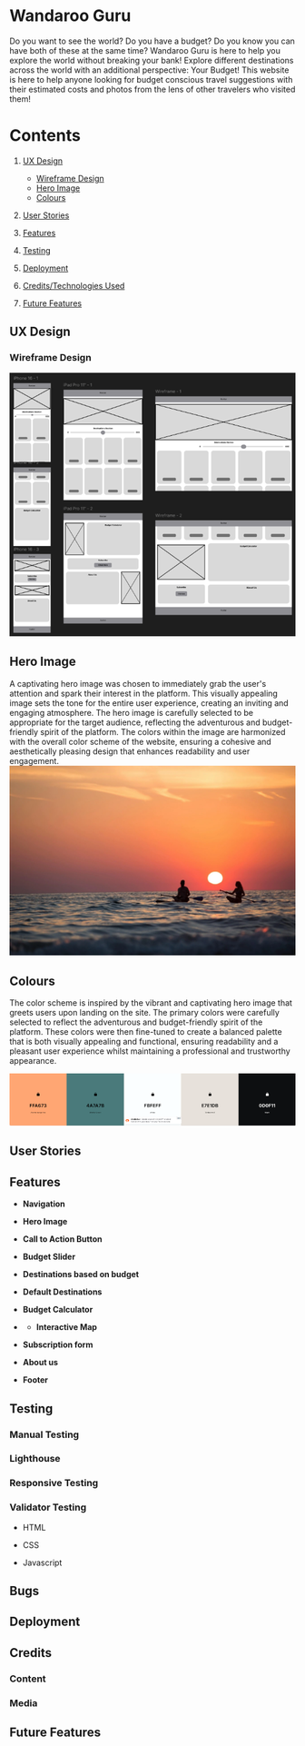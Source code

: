 # Wandaroo Guru


Do you want to see the world? Do you have a budget? Do you know you can have both of these at the same time? Wandaroo Guru is here to help you explore the world without breaking your bank! Explore different destinations across the world with an additional perspective: Your Budget! This website is here to help anyone looking for budget conscious travel suggestions with their estimated costs and photos from the lens of other travelers who visited them!

# Contents

1. [UX Design](#ux-design)
    - [Wireframe Design](#wireframe-design)
    - [Hero Image](#hero-image)
    - [Colours](#colours)

2. [User Stories](#user-stories)
3. [Features](#features)
4. [Testing](#testing)
5. [Deployment](#deployment)
6. [Credits/Technologies Used](#credits)
7. [Future Features](#future-features)

<a id="ux-design"></a>
## UX Design




### Wireframe Design

![Wireframe Design](assets/images/readme-images/wireframe.png)

## Hero Image
A captivating hero image was chosen to immediately grab the user's attention and spark their interest in the platform. This visually appealing image sets the tone for the entire user experience, creating an inviting and engaging atmosphere. The hero image is carefully selected to be appropriate for the target audience, reflecting the adventurous and budget-friendly spirit of the platform. The colors within the image are harmonized with the overall color scheme of the website, ensuring a cohesive and aesthetically pleasing design that enhances readability and user engagement.
![Hero Image](assets/images/hero-1280x850.webp)

## Colours
The color scheme is inspired by the vibrant and captivating hero image that greets users upon landing on the site. The primary colors were carefully selected to reflect the adventurous and budget-friendly spirit of the platform. These colors were then fine-tuned to create a balanced palette that is both visually appealing and functional, ensuring readability and a pleasant user experience whilst maintaining a professional and trustworthy appearance.

![Color Scheme](assets/images/readme-images/colors.png)



<a id="user-stories"></a>
## User Stories

<a id="features"></a>
## Features

- **Navigation**

- **Hero Image**

- **Call to Action Button**

- **Budget Slider**

- **Destinations based on budget**

- **Default Destinations**

- **Budget Calculator**

- - **Interactive Map**

- **Subscription form**

- **About us**

- **Footer**

<a id="testing"></a>
## Testing

### Manual Testing

### Lighthouse

### Responsive Testing

### Validator Testing

- HTML

- CSS

- Javascript

## Bugs

<a id="deployment"></a>
## Deployment

<a id="credits"></a>
## Credits

### Content

### Media

<a id="future-features"></a>
## Future Features



